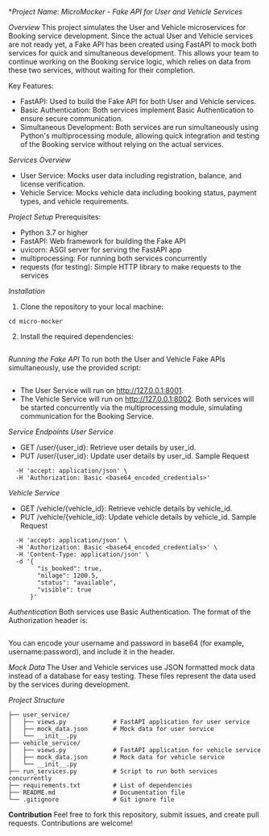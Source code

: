 **Project Name: MicroMocker - Fake API for User and Vehicle Services*

*Overview*
This project simulates the User and Vehicle microservices for Booking service development. Since the actual User and Vehicle services are not ready yet, a Fake API has been created using FastAPI to mock both services for quick and simultaneous development. This allows your team to continue working on the Booking service logic, which relies on data from these two services, without waiting for their completion.

Key Features:
- FastAPI: Used to build the Fake API for both User and Vehicle services.
- Basic Authentication: Both services implement Basic Authentication to ensure secure communication.
- Simultaneous Development: Both services are run simultaneously using Python's multiprocessing module, allowing quick integration and testing of the Booking service without relying on the actual services.

*Services Overview*
- User Service: Mocks user data including registration, balance, and license verification.
- Vehicle Service: Mocks vehicle data including booking status, payment types, and vehicle requirements.

*Project Setup*
Prerequisites: 
- Python 3.7 or higher
- FastAPI: Web framework for building the Fake API
- uvicorn: ASGI server for serving the FastAPI app
- multiprocessing: For running both services concurrently
- requests (for testing): Simple HTTP library to make requests to the services

*Installation*

1. Clone the repository to your local machine:
```git clone https://github.com/Epix-Labs/MicroMocker.git
cd micro-mocker
```
2. Install the required dependencies:
```pip install -r requirements.txt
```

*Running the Fake API*
To run both the User and Vehicle Fake APIs simultaneously, use the provided script:
```python main.py
```
- The User Service will run on http://127.0.0.1:8001.
- The Vehicle Service will run on http://127.0.0.1:8002.
Both services will be started concurrently via the multiprocessing module, simulating communication for the Booking Service.

*Service Endpoints*
*User Service*
- GET /user/{user_id}: Retrieve user details by user_id.
- PUT /user/{user_id}: Update user details by user_id.
Sample Request
```curl -X 'GET' 'http://127.0.0.1:8001/user/{user_id}' \
  -H 'accept: application/json' \
  -H 'Authorization: Basic <base64_encoded_credentials>'
```

*Vehicle Service*
- GET /vehicle/{vehicle_id}: Retrieve vehicle details by vehicle_id.
- PUT /vehicle/{vehicle_id}: Update vehicle details by vehicle_id.
Sample Request
```curl -X 'PUT' 'http://127.0.0.1:8002/vehicle/{vehicle_id}' \
  -H 'accept: application/json' \
  -H 'Authorization: Basic <base64_encoded_credentials>' \
  -H 'Content-Type: application/json' \
  -d '{
        "is_booked": true,
        "milage": 1200.5,
        "status": "available",
        "visible": true
      }'
```

*Authentication*
Both services use Basic Authentication. The format of the Authorization header is:
```Authorization: Basic <base64_encoded_string>
```
You can encode your username and password in base64 (for example, username:password), and include it in the header.

*Mock Data*
The User and Vehicle services use JSON formatted mock data instead of a database for easy testing. These files represent the data used by the services during development.

*Project Structure*
```
├── user_service/
│   ├── views.py             # FastAPI application for user service
│   ├── mock_data.json       # Mock data for user service
│   └── __init__.py
├── vehicle_service/
│   ├── views.py             # FastAPI application for vehicle service
│   ├── mock_data.json       # Mock data for vehicle service
│   └── __init__.py
├── run_services.py          # Script to run both services concurrently
├── requirements.txt         # List of dependencies
├── README.md                # Documentation file
└── .gitignore               # Git ignore file
```

**Contribution**
Feel free to fork this repository, submit issues, and create pull requests. Contributions are welcome!
